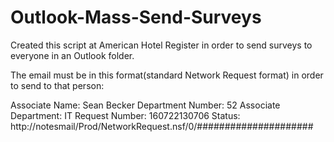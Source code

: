 # Outlook-Mass-Send-Surveys
Created this script at American Hotel Register in order to send surveys to everyone in an Outlook folder.

The email must be in this format(standard Network Request format) in order to send to that person:

Associate Name: Sean Becker
Department Number: 52
Associate Department: IT
Request Number: 160722130706
Status: 
http://notesmail/Prod/NetworkRequest.nsf/0/#####################
